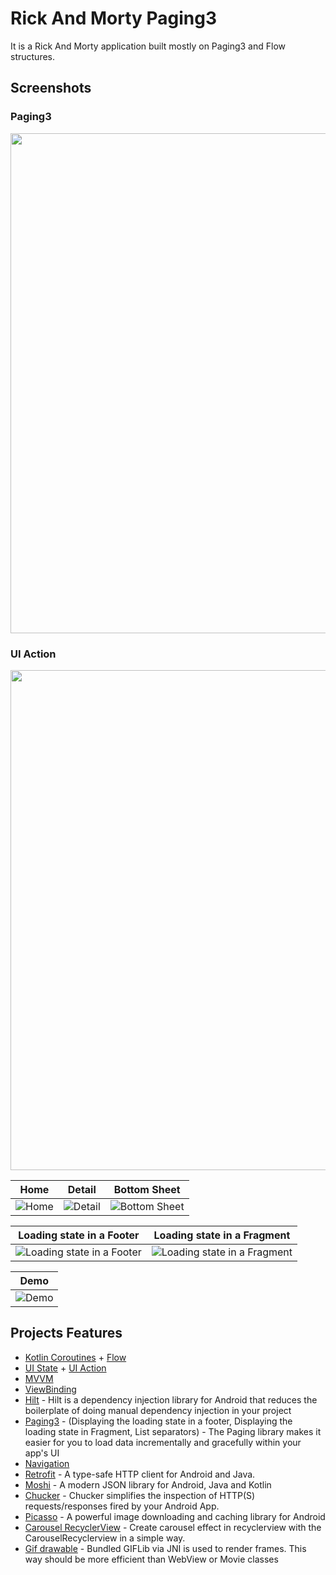 # Rick And Morty Paging3
It is a Rick And Morty application built mostly on Paging3 and Flow structures.
## Screenshots
### Paging3
<img src="https://i.imgur.com/s2L12DE.png" width="800">

### UI Action
<img src="https://i.imgur.com/D9e7bgf.png" width="800">

| Home | Detail | Bottom Sheet |
| ---- | ------ | ------------ |
| ![Home](https://i.imgur.com/Dkdz0zL.png) | ![Detail](https://i.imgur.com/R1omojJ.png) | ![Bottom Sheet](https://i.imgur.com/U74rTRe.png) |

| Loading state in a Footer | Loading state in a Fragment |
| -------------------------- | ---------------------------- |
| ![Loading state in a Footer](https://i.imgur.com/aOMmAmt.png) | ![Loading state in a Fragment](https://i.imgur.com/Too7FYO.png) |


| Demo                                     | 
|------------------------------------------| 
| ![Demo](https://i.imgur.com/XYcJuOx.gifv) | 



## Projects Features
- [Kotlin Coroutines](https://developer.android.com/kotlin/coroutines) + [Flow](https://developer.android.com/kotlin/flow)
- [UI State](https://medium.com/android-news/architecture-components-easy-mapping-of-actions-and-ui-state-207663e3fdd) + [UI Action](https://medium.com/android-news/architecture-components-easy-mapping-of-actions-and-ui-state-207663e3fdd)
- [MVVM](https://developer.android.com/topic/architecture#modern-app-architecture)
- [ViewBinding](https://developer.android.com/topic/libraries/view-binding)
- [Hilt](https://developer.android.com/training/dependency-injection/hilt-android) - Hilt is a dependency injection library for Android that reduces the boilerplate of doing manual dependency injection in your project
- [Paging3](https://developer.android.com/topic/libraries/architecture/paging/v3-migration) - (Displaying the loading state in a footer, Displaying the loading state in Fragment, List separators) - The Paging library makes it easier for you to load data incrementally and gracefully within your app's UI
- [Navigation](https://developer.android.com/guide/navigation)
- [Retrofit](https://github.com/square/retrofit) - A type-safe HTTP client for Android and Java.
- [Moshi](https://github.com/square/moshi) - A modern JSON library for Android, Java and Kotlin
- [Chucker](https://github.com/ChuckerTeam/chucker) - Chucker simplifies the inspection of HTTP(S) requests/responses fired by your Android App.
- [Picasso](https://github.com/square/picasso) - A powerful image downloading and caching library for Android
- [Carousel RecyclerView](https://github.com/sparrow007/CarouselRecyclerview) - Create carousel effect in recyclerview with the CarouselRecyclerview in a simple way.
- [Gif drawable](https://github.com/koral--/android-gif-drawable) - Bundled GIFLib via JNI is used to render frames. This way should be more efficient than WebView or Movie classes
